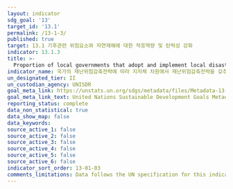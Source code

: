 ```yaml
---
layout: indicator
sdg_goal: '13'
target_id: '13.1'
permalink: /13-1-3/
published: true
target: 13.1 기후관련 위험요소와 자연재해에 대한 적응역량 및 탄력성 강화
indicator: 13.1.3
title: >-
  Proportion of local governments that adopt and implement local disaster risk reduction strategies in line with national disaster risk reduction strategies
indicator_name: 국가의 재난위험감축전략에 따라 지자체 차원에서 재난위험감축전략을 갖추고 있는 비율
un_designated_tier: II
un_custodian_agency: UNISDR
goal_meta_link: https://unstats.un.org/sdgs/metadata/files/Metadata-13-01-03.pdf
goal_meta_link_text: United Nations Sustainable Development Goals Metadata (PDF 217 KB)
reporting_status: complete
data_non_statistical: true
data_show_map: false
data_keywords:  
source_active_1: false
source_active_2: false
source_active_3: false
source_active_4: false
source_active_5: false
source_active_6: false
indicator_sort_order: 13-01-03
comments_limitations: Data follows the UN specification for this indicator. This indicator has been identified in collaboration with topic experts.
---
```

